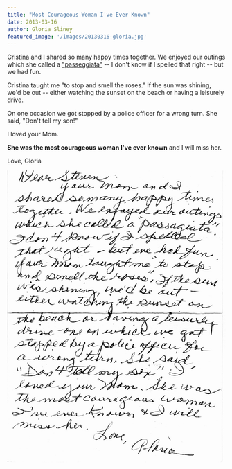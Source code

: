 ```yaml
---
title: "Most Courageous Woman I've Ever Known"
date: 2013-03-16 
author: Gloria Sliney
featured_image: '/images/20130316-gloria.jpg'
---
```


Cristina and I shared so many happy times together. We enjoyed our outings which she called a ["passeggiata"](https://www.myitaliandiaries.com/italian-passeggiata-what-exactly-is-that/) -- I don't know if I spelled that right -- but we had fun.

Cristina taught me "to stop and smell the roses." If the sun was shining, we'd be out -- either watching the sunset on the beach or having a leisurely drive.

On one occasion we got stopped by a police officer for a wrong turn. She said, "Don't tell my son!"

I loved your Mom.

**She was the most courageous woman I've ever known** and I will miss her.

Love, Gloria

![](/images/20130316-gloria.jpg)

